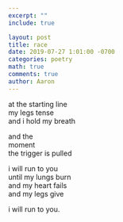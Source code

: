```yaml
---
excerpt: ""
include: true

layout: post
title: race
date: 2019-07-27 1:01:00 -0700
categories: poetry
math: true
comments: true
author: Aaron
---
```





at the starting line  
my legs tense  
and i hold my breath  

and the  
moment  
the trigger is pulled  

i will run to you  
until my lungs burn  
and my heart fails  
and my legs give  

i will run to you.

